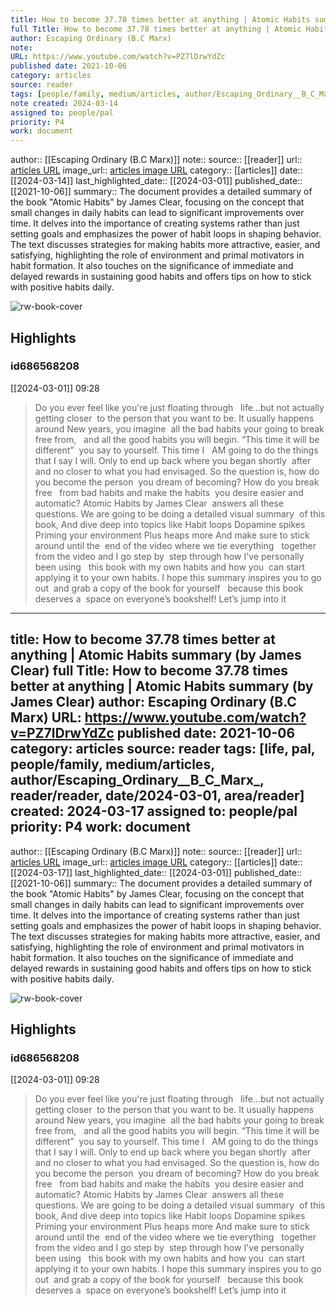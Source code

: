 ```yaml
---
title: How to become 37.78 times better at anything | Atomic Habits summary (by James Clear)
full Title: How to become 37.78 times better at anything | Atomic Habits summary (by James Clear)
author: Escaping Ordinary (B.C Marx)
note: 
URL: https://www.youtube.com/watch?v=PZ7lDrwYdZc
published date: 2021-10-06
category: articles
source: reader
tags: [people/family, medium/articles, author/Escaping_Ordinary__B_C_Marx_, reader/reader, date/2024-03-01, area/reader]
note created: 2024-03-14
assigned to: people/pal
priority: P4
work: document
---
```

author:: [[Escaping Ordinary (B.C Marx)]]
note:: 
source:: [[reader]]
url:: [articles URL](https://www.youtube.com/watch?v=PZ7lDrwYdZc)
image_url:: [articles image URL](https://i.ytimg.com/vi/PZ7lDrwYdZc/maxresdefault.jpg)
category:: [[articles]]
date:: [[2024-03-14]]
last_highlighted_date:: [[2024-03-01]]
published_date:: [[2021-10-06]]
summary:: The document provides a detailed summary of the book "Atomic Habits" by James Clear, focusing on the concept that small changes in daily habits can lead to significant improvements over time. It delves into the importance of creating systems rather than just setting goals and emphasizes the power of habit loops in shaping behavior. The text discusses strategies for making habits more attractive, easier, and satisfying, highlighting the role of environment and primal motivators in habit formation. It also touches on the significance of immediate and delayed rewards in sustaining good habits and offers tips on how to stick with positive habits daily.

![rw-book-cover](https://i.ytimg.com/vi/PZ7lDrwYdZc/maxresdefault.jpg)

## Highlights
### id686568208
[[2024-03-01]] 09:28
> Do you ever feel like you're just floating through   life...but not actually getting closer  to the person that you want to be. It usually happens around New years, you imagine  all the bad habits your going to break free from,   and all the good habits you will begin. “This time it will be different”  you say to yourself. This time I   AM going to do the things that I say I will. Only to end up back where you began shortly  after and no closer to what you had envisaged. So the question is, how do you become the person  you dream of becoming? How do you break free   from bad habits and make the habits  you desire easier and automatic?
> Atomic Habits by James Clear  answers all these questions. We are going to be doing a detailed visual summary  of this book, And dive deep into topics like Habit loops Dopamine spikes  Priming your environment Plus heaps more And make sure to stick around until the  end of the video where we tie everything   together from the video and I go step by  step through how I've personally been using   this book with my own habits and how you  can start applying it to your own habits. I hope this summary inspires you to go out  and grab a copy of the book for yourself   because this book deserves a  space on everyone’s bookshelf! Let’s jump into it


---
title: How to become 37.78 times better at anything | Atomic Habits summary (by James Clear)
full Title: How to become 37.78 times better at anything | Atomic Habits summary (by James Clear)
author: Escaping Ordinary (B.C Marx)
URL: https://www.youtube.com/watch?v=PZ7lDrwYdZc
published date: 2021-10-06
category: articles
source: reader
tags: [life, pal, people/family, medium/articles, author/Escaping_Ordinary__B_C_Marx_, reader/reader, date/2024-03-01, area/reader]
created: 2024-03-17
assigned to: people/pal
priority: P4
work: document
---
author:: [[Escaping Ordinary (B.C Marx)]]
note:: 
source:: [[reader]]
url:: [articles URL](https://www.youtube.com/watch?v=PZ7lDrwYdZc)
image_url:: [articles image URL](https://i.ytimg.com/vi/PZ7lDrwYdZc/maxresdefault.jpg)
category:: [[articles]]
date:: [[2024-03-17]]
last_highlighted_date:: [[2024-03-01]]
published_date:: [[2021-10-06]]
summary:: The document provides a detailed summary of the book "Atomic Habits" by James Clear, focusing on the concept that small changes in daily habits can lead to significant improvements over time. It delves into the importance of creating systems rather than just setting goals and emphasizes the power of habit loops in shaping behavior. The text discusses strategies for making habits more attractive, easier, and satisfying, highlighting the role of environment and primal motivators in habit formation. It also touches on the significance of immediate and delayed rewards in sustaining good habits and offers tips on how to stick with positive habits daily.

![rw-book-cover](https://i.ytimg.com/vi/PZ7lDrwYdZc/maxresdefault.jpg)

## Highlights
### id686568208
[[2024-03-01]] 09:28
> Do you ever feel like you're just floating through   life...but not actually getting closer  to the person that you want to be. It usually happens around New years, you imagine  all the bad habits your going to break free from,   and all the good habits you will begin. “This time it will be different”  you say to yourself. This time I   AM going to do the things that I say I will. Only to end up back where you began shortly  after and no closer to what you had envisaged. So the question is, how do you become the person  you dream of becoming? How do you break free   from bad habits and make the habits  you desire easier and automatic?
> Atomic Habits by James Clear  answers all these questions. We are going to be doing a detailed visual summary  of this book, And dive deep into topics like Habit loops Dopamine spikes  Priming your environment Plus heaps more And make sure to stick around until the  end of the video where we tie everything   together from the video and I go step by  step through how I've personally been using   this book with my own habits and how you  can start applying it to your own habits. I hope this summary inspires you to go out  and grab a copy of the book for yourself   because this book deserves a  space on everyone’s bookshelf! Let’s jump into it



